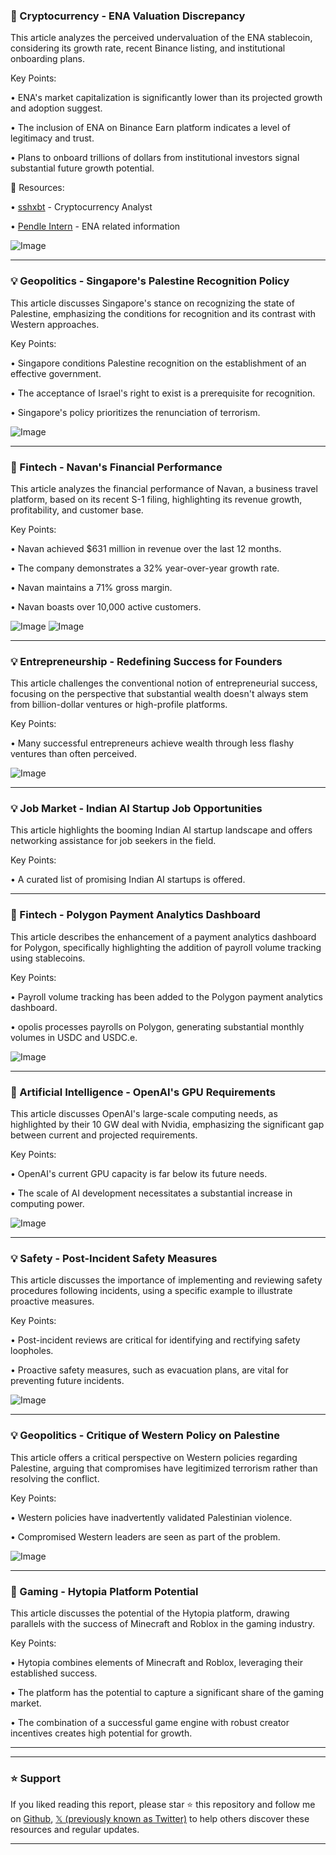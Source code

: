 ### 🤖 Cryptocurrency - ENA Valuation Discrepancy

This article analyzes the perceived undervaluation of the ENA stablecoin, considering its growth rate, recent Binance listing, and institutional onboarding plans.

Key Points:

• ENA's market capitalization is significantly lower than its projected growth and adoption suggest.


•  The inclusion of ENA on Binance Earn platform indicates a level of legitimacy and trust.


•  Plans to onboard trillions of dollars from institutional investors signal substantial future growth potential.



🔗 Resources:

• [sshxbt](https://x.com/sshxbt) - Cryptocurrency Analyst


• [Pendle Intern](https://x.com/PendleIntern) -  ENA related information


![Image](https://pbs.twimg.com/media/G1hQYs6aoAIbpp5?format=png&name=small)


---
### 💡 Geopolitics - Singapore's Palestine Recognition Policy

This article discusses Singapore's stance on recognizing the state of Palestine, emphasizing the conditions for recognition and its contrast with Western approaches.

Key Points:

• Singapore conditions Palestine recognition on the establishment of an effective government.


•  The acceptance of Israel's right to exist is a prerequisite for recognition.


•  Singapore's policy prioritizes the renunciation of terrorism.



![Image](https://pbs.twimg.com/amplify_video_thumb/1970438284846219264/img/8MB1PmpWptFXnGc_.jpg)


---
### 🤖 Fintech - Navan's Financial Performance

This article analyzes the financial performance of Navan, a business travel platform, based on its recent S-1 filing, highlighting its revenue growth, profitability, and customer base.

Key Points:

• Navan achieved $631 million in revenue over the last 12 months.


•  The company demonstrates a 32% year-over-year growth rate.


•  Navan maintains a 71% gross margin.


• Navan boasts over 10,000 active customers.



![Image](https://pbs.twimg.com/media/G1iMU-QXQAEPipG?format=jpg&name=small)
![Image](https://pbs.twimg.com/media/G0BQVNIWoAAGaSe?format=jpg&name=240x240)


---
### 💡 Entrepreneurship - Redefining Success for Founders

This article challenges the conventional notion of entrepreneurial success, focusing on the perspective that substantial wealth doesn't always stem from billion-dollar ventures or high-profile platforms.

Key Points:

•  Many successful entrepreneurs achieve wealth through less flashy ventures than often perceived.



![Image](https://pbs.twimg.com/amplify_video_thumb/1970466528576577538/img/XedJBqcxH_Hn3gB-.jpg)


---
### 💡 Job Market - Indian AI Startup Job Opportunities

This article highlights the booming Indian AI startup landscape and offers networking assistance for job seekers in the field.

Key Points:

•  A curated list of promising Indian AI startups is offered.



---
### 🤖 Fintech - Polygon Payment Analytics Dashboard

This article describes the enhancement of a payment analytics dashboard for Polygon, specifically highlighting the addition of payroll volume tracking using stablecoins.

Key Points:

•  Payroll volume tracking has been added to the Polygon payment analytics dashboard.


•  opolis processes payrolls on Polygon, generating substantial monthly volumes in USDC and USDC.e.



![Image](https://pbs.twimg.com/media/G1hzmIkXQAAq1pI?format=jpg&name=small)


---
### 🤖 Artificial Intelligence - OpenAI's GPU Requirements

This article discusses OpenAI's large-scale computing needs, as highlighted by their 10 GW deal with Nvidia, emphasizing the significant gap between current and projected requirements.

Key Points:

•  OpenAI's current GPU capacity is far below its future needs.


• The scale of AI development necessitates a substantial increase in computing power.



![Image](https://pbs.twimg.com/amplify_video_thumb/1970283586935996416/img/3K7aFL3NOPO-xLpQ.jpg)


---
### 💡 Safety - Post-Incident Safety Measures

This article discusses the importance of implementing and reviewing safety procedures following incidents, using a specific example to illustrate proactive measures.

Key Points:

•  Post-incident reviews are critical for identifying and rectifying safety loopholes.


•  Proactive safety measures, such as evacuation plans, are vital for preventing future incidents.



![Image](https://pbs.twimg.com/media/G1hRVbOXoAAXwhx?format=jpg&name=small)


---
### 💡 Geopolitics -  Critique of Western Policy on Palestine

This article offers a critical perspective on Western policies regarding Palestine, arguing that compromises have legitimized terrorism rather than resolving the conflict.

Key Points:

•  Western policies have inadvertently validated Palestinian violence.


•  Compromised Western leaders are seen as part of the problem.



![Image](https://pbs.twimg.com/media/G1gkG2oWMAAQ0Sh?format=jpg&name=small)


---
### 🚀 Gaming - Hytopia Platform Potential

This article discusses the potential of the Hytopia platform, drawing parallels with the success of Minecraft and Roblox in the gaming industry.

Key Points:

•  Hytopia combines elements of Minecraft and Roblox, leveraging their established success.


•  The platform has the potential to capture a significant share of the gaming market.


•  The combination of a successful game engine with robust creator incentives creates high potential for growth.


---


---

### ⭐️ Support

If you liked reading this report, please star ⭐️ this repository and follow me on [Github](https://github.com/Drix10), [𝕏 (previously known as Twitter)](https://x.com/DRIX_10_) to help others discover these resources and regular updates.

---